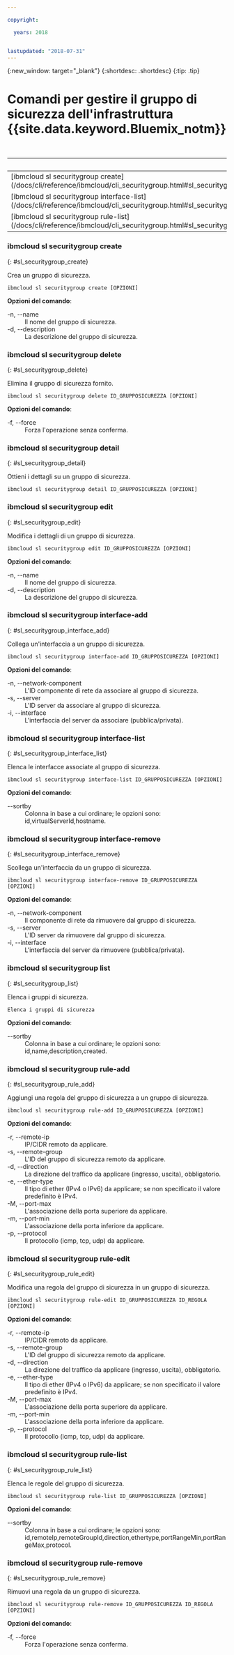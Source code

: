 ```yaml
---

copyright:

  years: 2018


lastupdated: "2018-07-31"
---
```


{:new_window: target="_blank"}
{:shortdesc: .shortdesc}
{:tip: .tip}

# Comandi per gestire il gruppo di sicurezza dell'infrastruttura {{site.data.keyword.Bluemix_notm}} 

<table summary="Comandi generali dell'infrastruttura {{site.data.keyword.Bluemix_notm}} riportati in ordine alfabetico  con dei link a ulteriori informazioni sul comando">
<caption>Tabella 1. Comandi per i gruppi di sicurezza dell'infrastruttura {{site.data.keyword.Bluemix_notm}}</caption>
 <thead>
 <th colspan="5">Comandi per i gruppi di sicurezza dell'infrastruttura {{site.data.keyword.Bluemix_notm}}</th>
 </thead>
 <tbody>
 <tr>
  <td>[ibmcloud sl securitygroup create](/docs/cli/reference/ibmcloud/cli_securitygroup.html#sl_securitygroup_create)</td>
  <td>[ibmcloud sl securitygroup delete](/docs/cli/reference/ibmcloud/cli_securitygroup.html#sl_securitygroup_delete)</td>
  <td>[ibmcloud sl securitygroup detail](/docs/cli/reference/ibmcloud/cli_securitygroup.html#sl_securitygroup_detail)</td>
  <td>[ibmcloud sl securitygroup edit](/docs/cli/reference/ibmcloud/cli_securitygroup.html#sl_securitygroup_edit)</td>   
  <td>[ibmcloud sl securitygroup interface-add](/docs/cli/reference/ibmcloud/cli_securitygroup.html#sl_securitygroup_interface_add)</td>
 </tr>
 <tr>
  <td>[ibmcloud sl securitygroup interface-list](/docs/cli/reference/ibmcloud/cli_securitygroup.html#sl_securitygroup_interace_list)</td>
  <td>[ibmcloud sl securitygroup interface-remove](/docs/cli/reference/ibmcloud/cli_securitygroup.html#sl_securitygroup_interface_remove)</td>
  <td>[ibmcloud sl securitygroup list](/docs/cli/reference/ibmcloud/cli_securitygroup.html#sl_securitygroup_list)</td>
  <td>[ibmcloud sl securitygroup rule-add](/docs/cli/reference/ibmcloud/cli_securitygroup.html#sl_securitygroup_rule_add)</td>
  <td>[ibmcloud sl securitygroup rule-edit](/docs/cli/reference/ibmcloud/cli_securitygroup.html#sl_securitygroup_rule_edit)</td>
 </tr>
 <tr>
  <td>[ibmcloud sl securitygroup rule-list](/docs/cli/reference/ibmcloud/cli_securitygroup.html#sl_securitygroup_rule_list)</td>
  <td>[ibmcloud sl securitygroup rule-remove](/docs/cli/reference/ibmcloud/cli_securitygroup.html#sl_securitygroup_rule_remove)</td>
 </tr>
   </tbody>
 </table>

 ### ibmcloud sl securitygroup create
{: #sl_securitygroup_create}

Crea un gruppo di sicurezza.
```
ibmcloud sl securitygroup create [OPZIONI]
```

<strong>Opzioni del comando</strong>:
<dl>
<dt>-n, --name</dt>
<dd>Il nome del gruppo di sicurezza.</dd>
<dt>-d, --description</dt>
<dd>La descrizione del gruppo di sicurezza.</dd>
</dl>

### ibmcloud sl securitygroup delete
{: #sl_securitygroup_delete}

Elimina il gruppo di sicurezza fornito.
```
ibmcloud sl securitygroup delete ID_GRUPPOSICUREZZA [OPZIONI]
```

<strong>Opzioni del comando</strong>:
<dl>
<dt>-f, --force</dt>
<dd>Forza l'operazione senza conferma.</dd>
</dl>

### ibmcloud sl securitygroup detail
{: #sl_securitygroup_detail}

Ottieni i dettagli su un gruppo di sicurezza.
```
ibmcloud sl securitygroup detail ID_GRUPPOSICUREZZA [OPZIONI]
```

### ibmcloud sl securitygroup edit
{: #sl_securitygroup_edit}

Modifica i dettagli di un gruppo di sicurezza.
```
ibmcloud sl securitygroup edit ID_GRUPPOSICUREZZA [OPZIONI]
```

<strong>Opzioni del comando</strong>:
<dl>
<dt>-n, --name</dt>
<dd>Il nome del gruppo di sicurezza.</dd>
<dt>-d, --description</dt>
<dd>La descrizione del gruppo di sicurezza.</dd>
</dl>

### ibmcloud sl securitygroup interface-add
{: #sl_securitygroup_interface_add}

Collega un'interfaccia a un gruppo di sicurezza.
```
ibmcloud sl securitygroup interface-add ID_GRUPPOSICUREZZA [OPZIONI]
```

<strong>Opzioni del comando</strong>:
<dl>
<dt>-n, --network-component</dt>
<dd>L'ID componente di rete da associare al gruppo di sicurezza.</dd>
<dt>-s, --server</dt>
<dd>L'ID server da associare al gruppo di sicurezza.</dd>
<dt>-i, --interface</dt>
<dd>L'interfaccia del server da associare (pubblica/privata).</dd>
</dl>

### ibmcloud sl securitygroup interface-list
{: #sl_securitygroup_interface_list}

Elenca le interfacce associate al gruppo di sicurezza.
```
ibmcloud sl securitygroup interface-list ID_GRUPPOSICUREZZA [OPZIONI]
```

<strong>Opzioni del comando</strong>:
<dl>
<dt>--sortby</dt>
<dd>Colonna in base a cui ordinare; le opzioni sono: id,virtualServerId,hostname.</dd>
</dl>

### ibmcloud sl securitygroup interface-remove
{: #sl_securitygroup_interface_remove}

Scollega un'interfaccia da un gruppo di sicurezza.
```
ibmcloud sl securitygroup interface-remove ID_GRUPPOSICUREZZA [OPZIONI]
```

<strong>Opzioni del comando</strong>:
<dl>
<dt>-n, --network-component</dt>
<dd>Il componente di rete da rimuovere dal gruppo di sicurezza.</dd>
<dt>-s, --server</dt>
<dd>L'ID server da rimuovere dal gruppo di sicurezza.</dd>
<dt>-i, --interface</dt>
<dd>L'interfaccia del server da rimuovere (pubblica/privata).</dd>
</dl>

### ibmcloud sl securitygroup list
{: #sl_securitygroup_list}

Elenca i gruppi di sicurezza.
```
Elenca i gruppi di sicurezza
```

<strong>Opzioni del comando</strong>:
<dl>
<dt>--sortby</dt>
<dd>Colonna in base a cui ordinare; le opzioni sono: id,name,description,created.</dd>
</dl>

### ibmcloud sl securitygroup rule-add
{: #sl_securitygroup_rule_add}

Aggiungi una regola del gruppo di sicurezza a un gruppo di sicurezza.
```
ibmcloud sl securitygroup rule-add ID_GRUPPOSICUREZZA [OPZIONI]
```

<strong>Opzioni del comando</strong>:
<dl>
<dt>-r, --remote-ip</dt>
<dd>IP/CIDR remoto da applicare.</dd>
<dt>-s, --remote-group</dt>
<dd>L'ID del gruppo di sicurezza remoto da applicare.</dd>
<dt>-d, --direction</dt>
<dd>La direzione del traffico da applicare (ingresso, uscita), obbligatorio.</dd>
<dt>-e, --ether-type</dt>
<dd>Il tipo di ether (IPv4 o IPv6) da applicare; se non specificato il valore predefinito è IPv4.</dd>
<dt>-M, --port-max</dt>
<dd>L'associazione della porta superiore da applicare.</dd>
<dt>-m, --port-min</dt>
<dd>L'associazione della porta inferiore da applicare.</dd>
<dt>-p, --protocol</dt>
<dd>Il protocollo (icmp, tcp, udp) da applicare.</dd>
</dl>

### ibmcloud sl securitygroup rule-edit
{: #sl_securitygroup_rule_edit}

Modifica una regola del gruppo di sicurezza in un gruppo di sicurezza.
```
ibmcloud sl securitygroup rule-edit ID_GRUPPOSICUREZZA ID_REGOLA [OPZIONI]
```

<strong>Opzioni del comando</strong>:
<dl>
<dt>-r, --remote-ip</dt>
<dd>IP/CIDR remoto da applicare.</dd>
<dt>-s, --remote-group</dt>
<dd>L'ID del gruppo di sicurezza remoto da applicare.</dd>
<dt>-d, --direction</dt>
<dd>La direzione del traffico da applicare (ingresso, uscita), obbligatorio.</dd>
<dt>-e, --ether-type</dt>
<dd>Il tipo di ether (IPv4 o IPv6) da applicare; se non specificato il valore predefinito è IPv4.</dd>
<dt>-M, --port-max</dt>
<dd>L'associazione della porta superiore da applicare.</dd>
<dt>-m, --port-min</dt>
<dd>L'associazione della porta inferiore da applicare.</dd>
<dt>-p, --protocol</dt>
<dd>Il protocollo (icmp, tcp, udp) da applicare.</dd>
</dl>

### ibmcloud sl securitygroup rule-list
{: #sl_securitygroup_rule_list}

Elenca le regole del gruppo di sicurezza.
```
ibmcloud sl securitygroup rule-list ID_GRUPPOSICUREZZA [OPZIONI]
```

<strong>Opzioni del comando</strong>:
<dl>
<dt>--sortby</dt>
<dd>Colonna in base a cui ordinare; le opzioni sono: id,remoteIp,remoteGroupId,direction,ethertype,portRangeMin,portRangeMax,protocol.</dd>
</dl>

### ibmcloud sl securitygroup rule-remove
{: #sl_securitygroup_rule_remove}

Rimuovi una regola da un gruppo di sicurezza.
```
ibmcloud sl securitygroup rule-remove ID_GRUPPOSICUREZZA ID_REGOLA [OPZIONI]
```

<strong>Opzioni del comando</strong>:
<dl>
<dt>-f, --force</dt>
<dd>Forza l'operazione senza conferma.</dd>
</dl>
